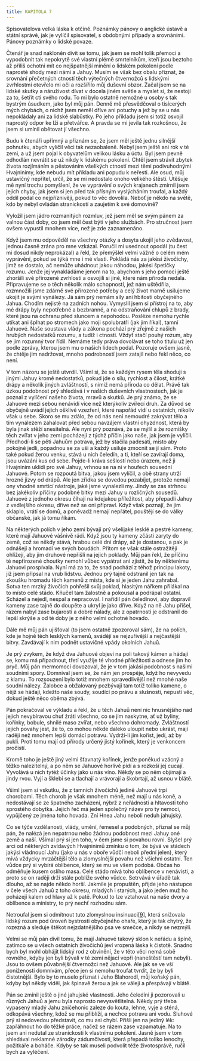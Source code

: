 ```yaml
---
title: KAPITOLA 7
---
```


Spisovatelova velká láska k otčině. Poznámky pánovy o anglické ústavě a státní správě, jak je vylíčil spisovatel, s obdobnými případy a srovnáními. Pánovy poznámky o lidské povaze.

Čtenář je snad nakloněn divit se tomu, jak jsem se mohl tolik přemoci a vypodobnit tak nepokrytě své vlastní plémě smrtelníkům, kteří jsou beztoho až příliš ochotni mít co nejšpatnější mínění o lidském pokolení podle naprosté shody mezi námi a Jahuy. Musím se však bez obalu přiznat, že srovnání přečetných ctností těch výtečných čtvernožců s lidskými zvrhlostmi otevřelo mi oči a rozšířilo můj duševní obzor. Začal jsem se na lidské skutky a náruživost dívat v docela jiném světle a myslet si, že nestojí za to, šetřit cti svého rodu. To mi bylo ostatně nemožné u osoby s tak bystrým úsudkem, jako byl můj pán. Denně mě přesvědčoval o tisícerých mých chybách, o nichž jsem neměl dříve ani potuchy a jež by se u nás nepokládaly ani za lidské slabůstky. Po jeho příkladu jsem si totiž osvojil naprostý odpor ke lži a přetvářce. A pravda se mi jevila tak rozkošnou, že jsem si umínil obětovat jí všechno.

Budu k čtenáři upřímný a přiznám se, že jsem měl ještě jednu silnější pohnutku, abych vylíčil věci tak nezaobaleně. Nebyl jsem ještě ani rok v té zemi, a už jsem pojal k obyvatelům velikou lásku a úctu. Byl jsem pevně odhodlán nevrátit se už nikdy k lidskému pokolení. Chtěl jsem strávit zbytek života rozjímáním a pěstováním všelikých ctností mezi těmi podivuhodnými Hvajninimy, kde nebudu mít příkladu ani popudu k neřesti. Ale osud, můj ustavičný nepřítel, určil, že se mi nedostalo onoho velikého štěstí. Utěšuje mě nyní trochu pomyšlení, že ve vyprávění o svých krajanech zmírnil jsem jejich chyby, jak jsem si jen před tak přísným vyslýcháním troufal, a každý oddíl podal co nejpříznivěji, pokud to věc dovolila. Neboť je někdo na světě, kdo by nebyl ovládán stranickostí a zaujetím k své domovině?

Vyložil jsem jádro rozmanitých rozmluv, jež jsem měl se svým pánem za valnou část doby, co jsem měl čest býti v jeho službách. Pro stručnost jsem ovšem vypustil mnohem více, než je zde zaznamenáno.

Když jsem mu odpověděl na všechny otázky a dosyta ukojil jeho zvědavost, jednou časně zrána pro mne vzkázal. Poručil mi usednout opodál (tu čest mi dosud nikdy neprokázal) a řekl, že přemýšlel velmi vážně o celém mém vyprávění, pokud se týká mne i mé vlasti. Pokládá nás za jakési živočichy, jimž se dostalo, ač nemůže uhádnout jakou náhodou, jakési špetičky rozumu. Jenže jej vynakládáme jenom na to, abychom s jeho pomocí ještě zhoršili své přirozené zvrhlosti a osvojili si jiné, které nám příroda nedala. Připravujeme se o těch několik málo schopností, jež nám uštědřila, rozmnožili jsme zdárně své přirozené potřeby a celý život marně usilujeme ukojit je svými vynálezy. Já sám prý nemám síly ani hbitosti obyčejného Jahua. Chodím nejistě na zadních nohou. Vymyslil jsem si přístroj na to, aby mé drápy byly nepotřebné a bezbranné, a na odstraňování chlupů z brady, které jsou na ochranu před sluncem a nepohodou. Posléze nemohu rychle utíkat ani šplhat po stromech jako moji spolubratři (jak jim říkal), tamní Jahuové. Naše soustava vlády a zákona pochází prý zřejmě z našich hrubých nedostatků rozumu, a tudíž i ctnosti. Vždyť stačí pouhý rozum, aby se jím rozumný tvor řídil. Nemáme tedy práva dovolávat se toho titulu už jen podle zprávy, kterou jsem mu o našich lidech podal. Pozoruje ovšem jasně, že chtěje jim nadržovat, mnoho podrobností jsem zatajil nebo řekl něco, co není.

V tom názoru se ještě utvrdil. Všiml si, že se každým rysem těla shoduji s jinými Jahuy kromě nedostatků, pokud jde o sílu, rychlost a čilost, krátké drápy a několik jiných zvláštností, s nimiž nemá příroda co dělat. Právě tak úzkou podobnost prý shledává i v našich duševních vlastnostech, jak je poznal z vylíčení našeho života, mravů a skutků. Je prý známo, že se Jahuové mezi sebou nenávidí více než kterýkoliv zvířecí druh. Za důvod se obyčejně uvádí jejich ošklivé vzezření, které napořád vidí u ostatních, nikoliv však u sebe. Skoro se mu zdálo, že od nás není nemoudré zakrývat tělo a tím vynálezem zahalovat před sebou navzájem vlastní ohyzdnost, která by byla jinak stěží snesitelná. Ale nyní prý poznává, že se mýlil a že rozmíšky těch zvířat v jeho zemi pocházejí z týchž příčin jako naše, jak jsem je vylíčil. Předhodí-li se pěti Jahuům potrava, jež by stačila padesáti, místo aby pokojně jedli, popadnou se za uši a každý usiluje zmocnit se jí sám. Proto také pokud žerou venku, stává u nich čeledín, a ti, kteří se zavírají doma, jsou uvázáni kus od sebe. Pojde-li kráva sešlostí nebo úrazem, než ji Hvajninim uklidí pro své Jahuy, vrhnou se na ni v houfech sousední Jahuové. Potom se rozpoutá bitva, jakou jsem vylíčil, a obě strany utrží hrozné jizvy od drápů. Ale jen zřídka se dovedou pozabíjet, protože nemají ony vhodné smrtící nástroje, jaké jsme vynalezli my. Jindy se zas strhnou bez jakékoliv příčiny podobné bitky mezi Jahuy u rozličných sousedů. Jahuové z jednoho okresu číhají na kdejakou příležitost, aby přepadli Jahuy z vedlejšího okresu, dříve než se oni připraví. Když však poznají, že jim sklaplo, vrátí se domů, a poněvadž nemají nepřátel, pouštějí se do války občanské, jak já tomu říkám.

Na některých polích v jeho zemi bývají prý všelijaké lesklé a pestré kameny, které mají Jahuové vášnivě rádi. Když jsou ty kameny zčásti zaryty do země, což se někdy stává, hrabou celé dni drápy, až je dostanou, a pak je odnášejí a hromadí ve svých boudách. Přitom se však stále ostražitěji ohlížejí, aby jim druhové nepřišli na jejich poklady. Můj pán řekl, že příčinu té nepřirozené choutky nemohl vůbec vypátrat ani zjistit, že by některému Jahuovi prospívala. Nyní má za to, že snad pochází z téhož principu lakoty, již jsem připsal na vrub lidstvu. Jednou prý tajně odstranil jen tak na zkoušku hromadu těch kamenů z místa, kde si je jeden Jahu zahrabal. Sotva ten mrzký živočich pohřešil svůj poklad, hlasitým nářkem přilákal na to místo celé stádo. Kňučel tam žalostně a pokousal a podrápal ostatní. Scházel a nejedl, nespal a nepracoval. I nařídil pán čeledínovi, aby dopravil kameny zase tajně do doupěte a ukryl je jako dříve. Když na ně Jahu přišel, rázem nabyl zase bujarosti a dobré nálady, ale z opatrnosti je odstranil do lepší skrýše a od té doby je z něho velmi ochotné hovado.

Dále mě můj pán ujišťoval (to jsem ostatně zpozoroval sám), že na polích, kde je hojně těch lesklých kamenů, svádějí se nejzuřivější a nejčastější bitvy. Zavdávají k nim podnět ustavičné vpády okolních Jahuů.

Je prý zvykem, že když dva Jahuové objeví na poli takový kámen a hádají se, komu má připadnout, třetí využije té vhodné příležitosti a odnese jim ho pryč. Můj pán mermomocí dovozoval, že je v tom jakási podobnost s našimi soudními spory. Domníval jsem se, že nám jen prospěje, když ho nevyvedu z klamu. To rozsouzení bylo totiž mnohem spravedlivější než mnohé naše soudní nálezy. Žalobce a obžalovaný pozbývají tam totiž toliko kamene, o nějž se hádají, kdežto naše soudy, soudící po právu a slušnosti, nepustí věc, dokud ještě něco oběma zbývá.

Pán pokračoval ve výkladu a řekl, že u těch Jahuů není nic hnusnějšího nad jejich nevybíravou chuť žráti všechno, co se jim naskytne, ať už byliny, kořínky, bobule, shnilé maso zvířat, nebo všechno dohromady. Zvláštností jejich povahy jest, že to, co mohou někde daleko uloupit nebo ukrást, mají raději než mnohem lepší domácí potravu. Vydrží-li jim kořist, jedí, až by pukli. Proti tomu mají od přírody určený jistý kořínek, který je venkoncem pročistí.

Kromě toho je ještě jiný velmi šťavnatý kořínek, jenže poněkud vzácný a těžko nalezitelný, a po něm se Jahuové horlivě pídí a s rozkoší jej cucají. Vyvolává u nich tytéž účinky jako u nás víno. Někdy se po něm objímají a jindy rvou. Vyjí a šklebí se a tlachají a vrávorají a škobrtají, až usnou v blátě.

Všiml jsem si vskutku, že z tamních živočichů jedině Jahuové trpí chorobami. Těch chorob je však mnohem méně, než mají u nás koně, a nedostávají se ze špatného zacházení, nýbrž z neřádnosti a hltavosti toho sprostého dobytka. Jejich řeč má jeden společný název pro ty nemoci, vypůjčený ze jména toho hovada. Zní Hnea Jahu neboli neduh jahujský.

Co se týče vzdělanosti, vlády, umění, řemesel a podobných, přiznal se můj pán, že nalézá jen nepatrnou nebo žádnou podobnost mezi Jahuy oné země a naší. Všímal prý si jen toho, v čem jsme si povahou rovni. Slyšel prý arci od některých zvídavých Hvajninimů zmínku o tom, že bývá ve stádech jakýsi vládnoucí Jahu (jako u nás v oboře vůdčí neboli přední jelen), který mívá vždycky mrzáčtější tělo a zlomyslnější povahu než všichni ostatní. Ten vůdce prý si vybírá oblíbence, který se mu ve všem podobá. Občas ho odměňuje kusem oslího masa. Celé stádo mívá toho oblíbence v nenávisti, a proto se on raději drží stále poblíže svého vůdce. Setrvává v úřadě tak dlouho, až se najde někdo horší. Jakmile je propuštěn, přijde jeho nástupce v čele všech Jahuů z toho okresu, mladých i starých, a jako jeden muž ho poházejí kalem od hlavy až k patě. Pokud to lze vztahovat na naše dvory a oblíbence a ministry, to prý nechť rozhodnu sám.

Netroufal jsem si odmítnout tuto zlomyslnou insinuaci[\[9\]](../Text/gulliverovy_cesty_050.html#_ftn9), která snižovala lidský rozum pod úroveň bystrosti obyčejného ohaře, který je tak chytrý, že rozezná a sleduje štěkot nejzdatnějšího psa ve smečce, a nikdy se nezmýlí.

Velmi se můj pán divil tomu, že mají Jahuové takový sklon k neřádu a špíně, zatímco se u všech ostatních živočichů jeví vrozená láska k čistotě. Snadno bych byl mohl obhájit lidský rod z obvinění, že v této věci nemá sobě rovného, kdyby jen byli bývali v té zemi nějací vepři (naneštěstí tam nebyli). Jsou to ovšem půvabnější čtvernožci než Jahuové. Ale jak se ve vší poníženosti domnívám, přece jen si nemohu troufat tvrdit, že by byli čistotnější. Bylo by to muselo přiznat i Jeho Blahorodí, můj koňský pán, kdyby byl někdy viděl, jak špinavě žerou a jak se válejí a přespávají v blátě.

Pán se zmínil ještě o jiné jahujské vlastnosti. Jeho čeledíni ji pozorovali u různých Jahuů a jemu byla naprosto nevysvětlitelná. Někdy prý třeba vypasený mladý Jahu zničehonic zaleze do kouta, lehne, vyje a sténá, odkopává všechny, kdož se mu přiblíží, a nechce potravu ani vodu. Sluhové prý si nedovedou představit, co mu asi chybí. Přišli jen na jediný lék: zapřáhnout ho do těžké práce, načež se rázem zase vzpamatuje. Na to jsem ani nedutal ze stranickosti k vlastnímu pokolení. Jasně jsem v tom shledával neklamné zárodky zádumčivosti, která přepadá toliko lenochy, požitkáře a boháče. Kdyby se tak museli podvolit téže životosprávě, ručil bych za vyléčení.
